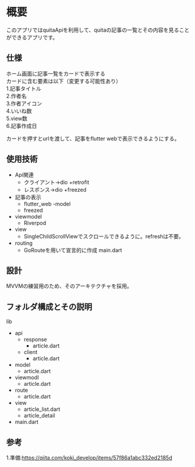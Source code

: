 # 概要

このアプリではquitaApiを利用して、quitaの記事の一覧とその内容を見ることができるアプリです。



## 仕様

ホーム画面に記事一覧をカードで表示する  
カードに含む要素は以下（変更する可能性あり）  
1.記事タイトル  
2.作者名  
3.作者アイコン   
4.いいね数  
5.view数  
6.記事作成日  

カードを押すとurlを渡して、記事をflutter webで表示できるようにする。   


## 使用技術

- Api関連
  - クライアント→dio +retrofit
  - レスポンス→dio +freezed
- 記事の表示
  - flutter_web
-model
  - freezed
- viewmodel
  - Riverpod
- view
  - SingleChildScrollViewでスクロールできるように。refreshは不要。
- routing
  - GoRouteを用いて宣言的に作成
 main.dart 

## 設計

MVVMの練習用のため、そのアーキテクチャを採用。


## フォルダ構成とその説明

lib
  - api
    - response
      - article.dart
    - client
      - article.dart
  - model
    - article.dart
  - viewmodl
    - article.dart
  - route
    - article.dart
  - view
    - article_list.dart
    - article_detail
  - main.dart 

## 参考
1.準備:https://qiita.com/koki_develop/items/57f86a1abc332ed2185d







